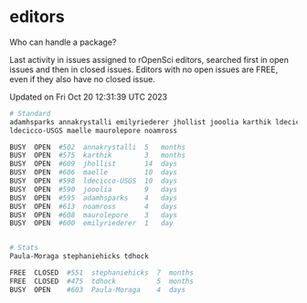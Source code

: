 # editors

Who can handle a package?

Last activity in issues assigned to rOpenSci editors, searched first in open
issues and then in closed issues. Editors with no open issues are FREE, even if
they also have no closed issue.


Updated on Fri Oct 20 12:31:39 UTC 2023

```bash
# Standard
adamhsparks annakrystalli emilyriederer jhollist jooolia karthik ldecicco
ldecicco-USGS maelle maurolepore noamross

BUSY  OPEN  #502  annakrystalli  5   months
BUSY  OPEN  #575  karthik        3   months
BUSY  OPEN  #609  jhollist       14  days
BUSY  OPEN  #606  maelle         10  days
BUSY  OPEN  #598  ldecicco-USGS  10  days
BUSY  OPEN  #590  jooolia        9   days
BUSY  OPEN  #595  adamhsparks    4   days
BUSY  OPEN  #613  noamross       4   days
BUSY  OPEN  #608  maurolepore    3   days
BUSY  OPEN  #600  emilyriederer  1   day


# Stats
Paula-Moraga stephaniehicks tdhock

FREE  CLOSED  #551  stephaniehicks  7  months
FREE  CLOSED  #475  tdhock          5  months
BUSY  OPEN    #603  Paula-Moraga    4  days
```
